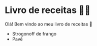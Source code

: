 # Livro de receitas :man_cook:	

Olá! Bem vindo ao meu livro de receitas :wave:

- Strogonoff de frango
- Pavê


